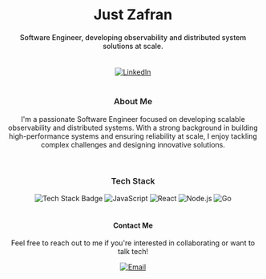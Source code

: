 <!-- Header Section -->
<div style="text-align: center;">
  <h1>Just Zafran</h1>
</div>

<h4 style="text-align: center; font-weight: 500;">Software Engineer, developing observability and distributed system solutions at scale.</h4>

<br/>

<!-- Social Links -->
<div style="text-align: center;">
  <a href="https://www.linkedin.com/in/zafran-sakowi-065b34215/" target="_blank">
    <img src="https://img.shields.io/badge/LinkedIn-zafranSY-blue?style=for-the-badge&logo=linkedin" alt="LinkedIn" />
  </a>
  <!-- Add other social media links as needed -->
</div>

<br/>

<!-- About Section -->
<h3 style="text-align: center; font-weight: 600;">About Me</h3>
<p style="text-align: center;">
  I'm a passionate Software Engineer focused on developing scalable observability and distributed systems. With a strong background in building high-performance systems and ensuring reliability at scale, I enjoy tackling complex challenges and designing innovative solutions.
</p>

<br/>

<!-- Tech Stack Section -->
<h3 style="text-align: center; font-weight: 600;">Tech Stack</h3>
<div style="text-align: center;">
  <img src="https://img.shields.io/badge/Tech%20Stack-Software%20Engineering-lightblue?style=for-the-badge" alt="Tech Stack Badge" />
  <!-- Add icons for tools or technologies you specialize in -->
  <img src="https://img.shields.io/badge/-JavaScript-green?style=for-the-badge" alt="JavaScript" />
  <img src="https://img.shields.io/badge/-React-blue?style=for-the-badge" alt="React" />
  <img src="https://img.shields.io/badge/-Node.js-red?style=for-the-badge" alt="Node.js" />
  <img src="https://img.shields.io/badge/-Go-orange?style=for-the-badge" alt="Go" />
</div>

<br/>

<!-- Footer Section -->
<div style="text-align: center;">
  <h4>Contact Me</h4>
  <p>Feel free to reach out to me if you're interested in collaborating or want to talk tech!</p>
 <a href="mailto:zafranzafran0234@gmail.com">
    <img src="https://img.shields.io/badge/Email-zafranzafran0234@gmail.com-yellow?style=for-the-badge&logo=gmail" alt="Email" />
  </a>

</div>
